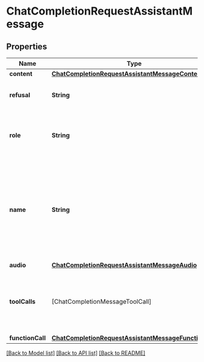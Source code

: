 # ChatCompletionRequestAssistantMessage

## Properties
Name | Type | Description | Notes
------------ | ------------- | ------------- | -------------
**content** | [**ChatCompletionRequestAssistantMessageContent**](ChatCompletionRequestAssistantMessageContent.md) |  | [optional] 
**refusal** | **String** | The refusal message by the assistant. | [optional] 
**role** | **String** | The role of the messages author, in this case &#x60;assistant&#x60;. | 
**name** | **String** | An optional name for the participant. Provides the model information to differentiate between participants of the same role. | [optional] 
**audio** | [**ChatCompletionRequestAssistantMessageAudio**](ChatCompletionRequestAssistantMessageAudio.md) |  | [optional] 
**toolCalls** | [ChatCompletionMessageToolCall] | The tool calls generated by the model, such as function calls. | [optional] 
**functionCall** | [**ChatCompletionRequestAssistantMessageFunctionCall**](ChatCompletionRequestAssistantMessageFunctionCall.md) |  | [optional] 

[[Back to Model list]](../README.md#documentation-for-models) [[Back to API list]](../README.md#documentation-for-api-endpoints) [[Back to README]](../README.md)


